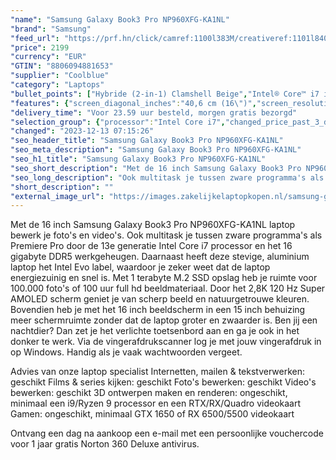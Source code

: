 ```yaml
---
"name": "Samsung Galaxy Book3 Pro NP960XFG-KA1NL"
"brand": "Samsung"
"feed_url": "https://prf.hn/click/camref:1100l383M/creativeref:1101l84031/destination:https%3A%2F%2Fwww.coolblue.nl%2Fproduct%2F922107"
"price": 2199
"currency": "EUR"
"GTIN": "8806094881653"
"supplier": "Coolblue"
"category": "Laptops"
"bullet_points": ["Hybride (2-in-1) Clamshell Beige","Intel® Core™ i7 i7-1360P","40,6 cm (16\") WQXGA+ 2880 x 1800 Pixels AMOLED","16 GB LPDDR5-SDRAM","1 TB SSD","Intel Iris Xe Graphics","Wi-Fi 6E (802.11ax) Bluetooth 5.1","76 Wh 65 W","Windows 11 Home"]
"features": {"screen_diagonal_inches":"40,6 cm (16\")","screen_resolution":"2880 x 1800 Pixels","processor_family":"Intel® Core™ i7","memory_size":"16 GB","memory_type":"LPDDR5-SDRAM","total_storage_space":"1 TB","operating_system":"Windows 11 Home","battery_capacity":"76 Wh","width":"355,4 mm","depth":"250,4 mm","height":"12,5 mm","weight":"1,56 kg"}
"delivery_time": "Voor 23.59 uur besteld, morgen gratis bezorgd"
"selection_group": {"processor":"Intel Core i7","changed_price_past_3_days":false,"product_family":"Galaxy Book3 Pro"}
"changed": "2023-12-13 07:15:26"
"seo_header_title": "Samsung Galaxy Book3 Pro NP960XFG-KA1NL"
"seo_meta_description": "Samsung Galaxy Book3 Pro NP960XFG-KA1NL"
"seo_h1_title": "Samsung Galaxy Book3 Pro NP960XFG-KA1NL"
"seo_short_description": "Met de 16 inch Samsung Galaxy Book3 Pro NP960XFG-KA1NL laptop bewerk je foto's en video's."
"seo_long_description": "Ook multitask je tussen zware programma's als Premiere Pro door de 13e generatie Intel Core i7 processor en het 16 gigabyte DDR5 werkgeheugen. Daarnaast heeft deze stevige, aluminium laptop het Intel Evo label, waardoor je zeker weet dat de laptop energiezuinig en snel is. Met 1 terabyte M. 2 SSD opslag heb je ruimte voor 100. 000 foto's of 100 uur full hd beeldmateriaal. Door het 2,8K 120 Hz Super AMOLED scherm geniet je van scherp beeld en natuurgetrouwe kleuren. Bovendien heb je met het 16 inch beeldscherm in een 15 inch behuizing meer schermruimte zonder dat de laptop groter en zwaarder is. Ben jij een nachtdier? Dan zet je het verlichte toetsenbord aan en ga je ook in het donker te werk. Via de vingerafdrukscanner log je met jouw vingerafdruk in op Windows. Handig als je vaak wachtwoorden vergeet. \r\n\r\nAdvies van onze laptop specialist\r\nInternetten, mailen & tekstverwerken: geschikt\r\nFilms & series kijken: geschikt\r\nFoto's bewerken: geschikt\r\nVideo's bewerken: geschikt\r\n3D ontwerpen maken en renderen: ongeschikt, minimaal een i9/Ryzen 9 processor en een RTX/RX/Quadro videokaart\r\nGamen: ongeschikt, minimaal GTX 1650 of RX 6500/5500 videokaart\r\n \r\nOntvang een dag na aankoop een e-mail met een persoonlijke vouchercode voor 1 jaar gratis Norton 360 Deluxe antivirus."
"short_description": ""
"external_image_url": "https://images.zakelijkelaptopkopen.nl/samsung-galaxy-book3-pro-np960xfg-ka1nl.webp"
---
```


Met de 16 inch Samsung Galaxy Book3 Pro NP960XFG-KA1NL laptop bewerk je foto's en video's. Ook multitask je tussen zware programma's als Premiere Pro door de 13e generatie Intel Core i7 processor en het 16 gigabyte DDR5 werkgeheugen. Daarnaast heeft deze stevige, aluminium laptop het Intel Evo label, waardoor je zeker weet dat de laptop energiezuinig en snel is. Met 1 terabyte M.2 SSD opslag heb je ruimte voor 100.000 foto's of 100 uur full hd beeldmateriaal. Door het 2,8K 120 Hz Super AMOLED scherm geniet je van scherp beeld en natuurgetrouwe kleuren. Bovendien heb je met het 16 inch beeldscherm in een 15 inch behuizing meer schermruimte zonder dat de laptop groter en zwaarder is. Ben jij een nachtdier? Dan zet je het verlichte toetsenbord aan en ga je ook in het donker te werk. Via de vingerafdrukscanner log je met jouw vingerafdruk in op Windows. Handig als je vaak wachtwoorden vergeet.

Advies van onze laptop specialist
Internetten, mailen & tekstverwerken: geschikt
Films & series kijken: geschikt
Foto's bewerken: geschikt
Video's bewerken: geschikt
3D ontwerpen maken en renderen: ongeschikt, minimaal een i9/Ryzen 9 processor en een RTX/RX/Quadro videokaart
Gamen: ongeschikt, minimaal GTX 1650 of RX 6500/5500 videokaart
 
Ontvang een dag na aankoop een e-mail met een persoonlijke vouchercode voor 1 jaar gratis Norton 360 Deluxe antivirus.